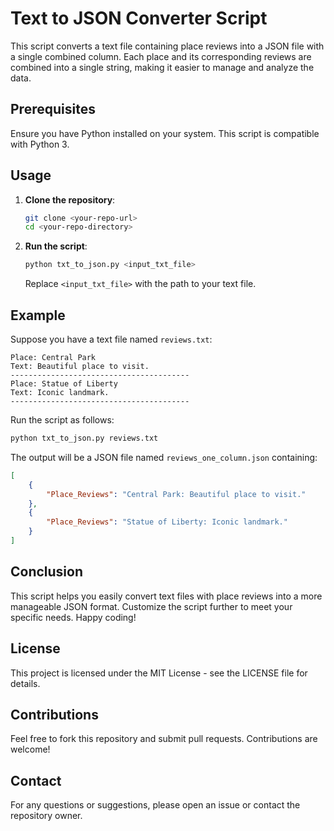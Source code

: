 # Text to JSON Converter Script

This script converts a text file containing place reviews into a JSON file with a single combined column. Each place and its corresponding reviews are combined into a single string, making it easier to manage and analyze the data.

## Prerequisites

Ensure you have Python installed on your system. This script is compatible with Python 3.

## Usage

1. **Clone the repository**:

    ```bash
    git clone <your-repo-url>
    cd <your-repo-directory>
    ```


2. **Run the script**:

    ```bash
    python txt_to_json.py <input_txt_file>
    ```

    Replace `<input_txt_file>` with the path to your text file.

## Example

Suppose you have a text file named `reviews.txt`:

```
Place: Central Park
Text: Beautiful place to visit.
----------------------------------------
Place: Statue of Liberty
Text: Iconic landmark.
----------------------------------------
```

Run the script as follows:

```bash
python txt_to_json.py reviews.txt
```

The output will be a JSON file named `reviews_one_column.json` containing:

```json
[
    {
        "Place_Reviews": "Central Park: Beautiful place to visit."
    },
    {
        "Place_Reviews": "Statue of Liberty: Iconic landmark."
    }
]
```

## Conclusion

This script helps you easily convert text files with place reviews into a more manageable JSON format. Customize the script further to meet your specific needs. Happy coding!

## License

This project is licensed under the MIT License - see the LICENSE file for details.

## Contributions

Feel free to fork this repository and submit pull requests. Contributions are welcome!

## Contact

For any questions or suggestions, please open an issue or contact the repository owner.


